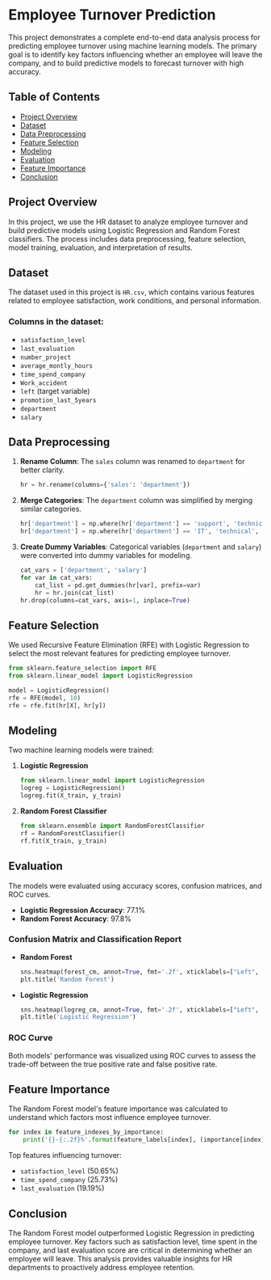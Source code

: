 # Employee Turnover Prediction

This project demonstrates a complete end-to-end data analysis process for predicting employee turnover using machine learning models. The primary goal is to identify key factors influencing whether an employee will leave the company, and to build predictive models to forecast turnover with high accuracy.

## Table of Contents

- [Project Overview](#project-overview)
- [Dataset](#dataset)
- [Data Preprocessing](#data-preprocessing)
- [Feature Selection](#feature-selection)
- [Modeling](#modeling)
- [Evaluation](#evaluation)
- [Feature Importance](#feature-importance)
- [Conclusion](#conclusion)

## Project Overview

In this project, we use the HR dataset to analyze employee turnover and build predictive models using Logistic Regression and Random Forest classifiers. The process includes data preprocessing, feature selection, model training, evaluation, and interpretation of results.

## Dataset

The dataset used in this project is `HR.csv`, which contains various features related to employee satisfaction, work conditions, and personal information.

### Columns in the dataset:

- `satisfaction_level`
- `last_evaluation`
- `number_project`
- `average_montly_hours`
- `time_spend_company`
- `Work_accident`
- `left` (target variable)
- `promotion_last_5years`
- `department`
- `salary`

## Data Preprocessing

1. **Rename Column**: The `sales` column was renamed to `department` for better clarity.
   ```python
   hr = hr.rename(columns={'sales': 'department'})
   ```

2. **Merge Categories**: The `department` column was simplified by merging similar categories.
   ```python
   hr['department'] = np.where(hr['department'] == 'support', 'technical', hr['department'])
   hr['department'] = np.where(hr['department'] == 'IT', 'technical', hr['department'])
   ```

3. **Create Dummy Variables**: Categorical variables (`department` and `salary`) were converted into dummy variables for modeling.
   ```python
   cat_vars = ['department', 'salary']
   for var in cat_vars:
       cat_list = pd.get_dummies(hr[var], prefix=var)
       hr = hr.join(cat_list)
   hr.drop(columns=cat_vars, axis=1, inplace=True)
   ```

## Feature Selection

We used Recursive Feature Elimination (RFE) with Logistic Regression to select the most relevant features for predicting employee turnover.

```python
from sklearn.feature_selection import RFE
from sklearn.linear_model import LogisticRegression

model = LogisticRegression()
rfe = RFE(model, 10)
rfe = rfe.fit(hr[X], hr[y])
```

## Modeling

Two machine learning models were trained:

1. **Logistic Regression**
   ```python
   from sklearn.linear_model import LogisticRegression
   logreg = LogisticRegression()
   logreg.fit(X_train, y_train)
   ```

2. **Random Forest Classifier**
   ```python
   from sklearn.ensemble import RandomForestClassifier
   rf = RandomForestClassifier()
   rf.fit(X_train, y_train)
   ```

## Evaluation

The models were evaluated using accuracy scores, confusion matrices, and ROC curves.

- **Logistic Regression Accuracy**: 77.1%
- **Random Forest Accuracy**: 97.8%

### Confusion Matrix and Classification Report

- **Random Forest**
  ```python
  sns.heatmap(forest_cm, annot=True, fmt='.2f', xticklabels=["Left", "Stayed"], yticklabels=["Left", "Stayed"])
  plt.title('Random Forest')
  ```

- **Logistic Regression**
  ```python
  sns.heatmap(logreg_cm, annot=True, fmt='.2f', xticklabels=["Left", "Stayed"], yticklabels=["Left", "Stayed"])
  plt.title('Logistic Regression')
  ```

### ROC Curve

Both models' performance was visualized using ROC curves to assess the trade-off between the true positive rate and false positive rate.

## Feature Importance

The Random Forest model's feature importance was calculated to understand which factors most influence employee turnover.

```python
for index in feature_indexes_by_importance:
    print('{}-{:.2f}%'.format(feature_labels[index], (importance[index] *100.0)))
```

Top features influencing turnover:
- `satisfaction_level` (50.65%)
- `time_spend_company` (25.73%)
- `last_evaluation` (19.19%)

## Conclusion

The Random Forest model outperformed Logistic Regression in predicting employee turnover. Key factors such as satisfaction level, time spent in the company, and last evaluation score are critical in determining whether an employee will leave. This analysis provides valuable insights for HR departments to proactively address employee retention.
